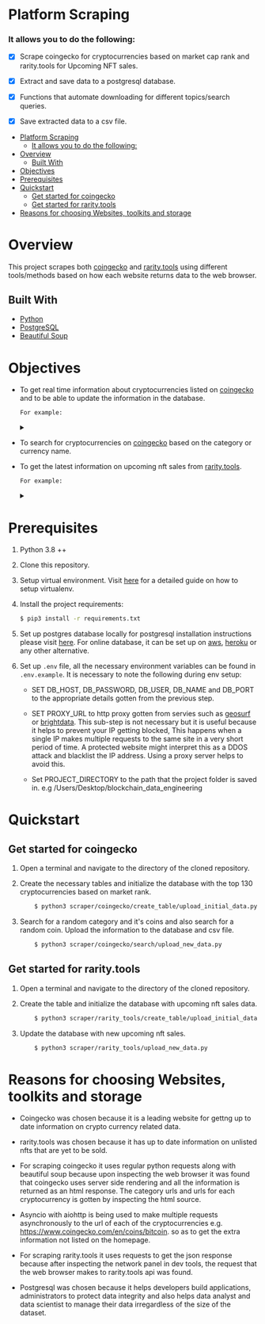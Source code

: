# Platform Scraping


### It allows you to do the following:

- [x] Scrape coingecko for cryptocurrencies based on market cap rank and rarity.tools for Upcoming NFT sales.

- [x] Extract and save data to a postgresql database.

- [x] Functions that automate downloading for different topics/search queries.

- [x] Save extracted data to a csv file.

<!-- MarkdownTOC -->

- [Platform Scraping](#platform-scraping)
    - [It allows you to do the following:](#it-allows-you-to-do-the-following)
- [Overview](#overview)
  - [Built With](#built-with)
- [Objectives](#objectives)
- [Prerequisites](#prerequisites)
- [Quickstart](#quickstart)
  - [Get started for coingecko](#get-started-for-coingecko)
  - [Get started for rarity.tools](#get-started-for-raritytools)
- [Reasons for choosing Websites, toolkits and storage](#reasons-for-choosing-websites-toolkits-and-storage)


<!-- /MarkdownTOC -->


# Overview

This project scrapes both [coingecko](https://www.coingecko.com/) and [rarity.tools](https://rarity.tools/upcoming/) using different tools/methods based on how each website returns data to the web browser. 


## Built With

- [Python](https://www.python.org/)
- [PostgreSQL](https://www.postgresql.org/)
- [Beautiful Soup](https://beautiful-soup-4.readthedocs.io/en/latest/)



# Objectives

- To get real time information about cryptocurrencies listed on [coingecko](https://www.coingecko.com/) and to be able to update the information in the database.

    `For example:`
    <details>
    <summary></summary>

     ```json
        {
            "check_date": "2022-02-20",
            "time_of_check": "12:39:06",
            "currency_name": "Solana",
            "coin_gecko_url": "https://www.coingecko.com/en/coins/solana",
            "currency_website": "https://solana.com/",
            "currency_categories": ["Solana Ecosystem", "Smart Contract Platform"],
            "currency_price": "$89.77",
            "market_cap": "$28,798,066,069",
            "trading_volume": "$897,127,430",
            "market_cap_rank": "#8",
            "all_time_high": "$259.96",
            "all_time_low": "$0.500801",
            "one_day_low": "$86.20",
            "one_day_high": "$92.04",
            "seven_day_low": "$86.43",
            "seven_day_high": "$104.84",
        }
    ```

    </details>


- To search for cryptocurrencies on [coingecko](https://www.coingecko.com/) based on the category or currency name.

- To get the latest information on upcoming nft sales from [rarity.tools](https://rarity.tools/upcoming/).

    `For example:`

    <details>
    <summary></summary>

     ```json
        {
            "id": "animalgangproject",
            "Project": "Animal Gang Project",
            "Image Count": 4,
            "Short Description": "Animal gangs themed NFTs",
            "Max Items": "9999",
            "Price": "0.49",
            "Currency": "SOL",
            "Sale Date": "2022-03-14T17:00:00.000Z",
            "Website": "https://animalgangproject.com",
            "Discord": "https://discord.gg/m7caFHfW",
            "TwitterId": "AnimalGangGame",
            "Listed Date": "2022-02-10T00:00:00.000Z"
        }
    ```

    </details>


# Prerequisites

1. Python 3.8 ++

2. Clone this repository.

3. Setup virtual environment. Visit [here](https://docs.python.org/3/library/venv.html) for a detailed guide on how to setup virtualenv.

4. Install the project requirements:
    ```sh
    $ pip3 install -r requirements.txt
    ```

5. Set up postgres database locally for postgresql installation instructions please visit [here](https://www.postgresqltutorial.com/postgresql-getting-started/). For online database, it can be set up on [aws](https://aws.amazon.com/),  [heroku](https://dashboard.heroku.com/) or any other alternative.

6. Set up `.env` file, all the necessary environment variables can be found in `.env.example`. It is necessary to note the following during env setup:

    * SET DB_HOST, DB_PASSWORD, DB_USER, DB_NAME and DB_PORT to the appropriate details gotten from the previous step.


    * SET PROXY_URL to http proxy gotten from servies such as [geosurf](https://www.geosurf.com/) or [brightdata](https://brightdata.com/). This sub-step is not necessary but it is useful because it helps to prevent your IP getting blocked, This happens when a single IP makes multiple requests to the same site in a very short period of time. A protected website might interpret this as a DDOS attack and blacklist the IP address. Using a proxy server helps to avoid this.


    * Set PROJECT_DIRECTORY to the path that the project folder is saved in. e.g /Users/Desktop/blockchain_data_engineering


# Quickstart

## Get started for coingecko

1. Open a terminal and navigate to the directory of the cloned repository.

2. Create the necessary tables and initialize the database with the top 130 cryptocurrencies based on market rank.

    ```sh
        $ python3 scraper/coingecko/create_table/upload_initial_data.py
     ```

3. Search for a random category and it's coins and also search for a random coin. Upload the information to the database and csv file.

    ```sh
        $ python3 scraper/coingecko/search/upload_new_data.py
     ```

## Get started for rarity.tools

1. Open a terminal and navigate to the directory of the cloned repository.

2. Create the table and initialize the database with upcoming nft sales data.

    ```sh
        $ python3 scraper/rarity_tools/create_table/upload_initial_data.py
     ```

3. Update the database with new upcoming nft sales.

    ```sh
        $ python3 scraper/rarity_tools/upload_new_data.py
     ```


# Reasons for choosing Websites, toolkits and storage

- Coingecko was chosen because it is a leading website for gettng up to date information on crypto currency related data. 

- rarity.tools was chosen because it has up to date information on unlisted nfts that are yet to be sold.  

- For scraping coingecko it uses regular python requests along with beautiful soup because upon inspecting the web browser it was found that coingecko uses server side rendering and all the information is returned as an html response. The category urls and urls for each cryptocurrency is gotten by inspecting the html source. 

- Asyncio with aiohttp is being used to make multiple requests asynchronously to the url of each of the cryptocurrencies e.g. https://www.coingecko.com/en/coins/bitcoin. so as to get the extra information not listed on the homepage.

- For scraping rarity.tools it uses requests to get the json response because after inspecting the network panel in dev tools, the request that the web browser makes to rarity.tools api was found.

- Postgresql was chosen because it helps developers build applications, administrators to protect data integrity and also helps data analyst and data scientist to manage their data irregardless of the size of the dataset.


